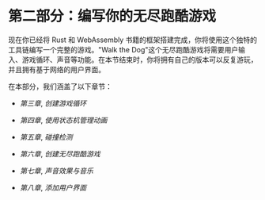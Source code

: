 # 第二部分：编写你的无尽跑酷游戏

现在你已经将 Rust 和 WebAssembly 书籍的框架搭建完成，你将使用这个独特的工具链编写一个完整的游戏。"Walk the Dog"这个无尽跑酷游戏将需要用户输入、游戏循环、声音等功能。在本节结束时，你将拥有自己的版本可以反复游玩，并且拥有基于网络的用户界面。

在本部分，我们涵盖了以下章节：

+   *第三章*, *创建游戏循环*

+   *第四章*, *使用状态机管理动画*

+   *第五章*, *碰撞检测*

+   *第六章*, *创建无尽跑酷游戏*

+   *第七章*, *声音效果与音乐*

+   *第八章*, *添加用户界面*
